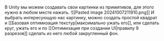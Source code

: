 В Unity мы можем создавать свои картинки из примитивов, для этого нужно в любом месте нажать.
![[Pasted image 20241007211910.png]]
И выбрать интересующую нас картинку, можно создать простой квадрат и [[Базовая оптимизация текстур|максимально ужать его]], или сделать круг, ужать его и по [[Оптимизация при создании UI|правилу 9 разрезов]] сделать из него любой закругленный фон.